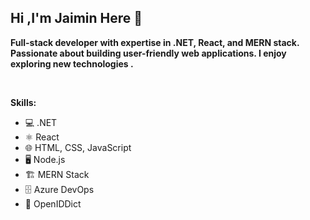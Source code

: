 ## Hi ,I'm <span color='#000080'> Jaimin </span> Here 👋

**Full-stack developer with expertise in .NET, React, and MERN stack. Passionate about building user-friendly web applications. I enjoy exploring new technologies .**

<br>

**Skills:**
- 💻 .NET
- ⚛️ React
- 🌐 HTML, CSS, JavaScript
- 🖥️ Node.js
- 🏗️ MERN Stack
- 🗄️ Azure DevOps
- 🔐 OpenIDDict 

<br>
